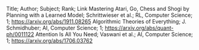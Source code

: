 Title; Author; Subject; Rank; Link
Mastering Atari, Go, Chess and Shogi by Planning with a Learned Model; Schrittwieser et al.; RL, Computer Science; 1; https://arxiv.org/abs/1911.08265
Algorithmic Theories of Everything; J. Schmidhuber; AI, Computer Science; 1; https://arxiv.org/abs/quant-ph/0011122
Attention Is All You Need; Vaswani et al.; AI, Computer Science; 1; https://arxiv.org/abs/1706.03762
